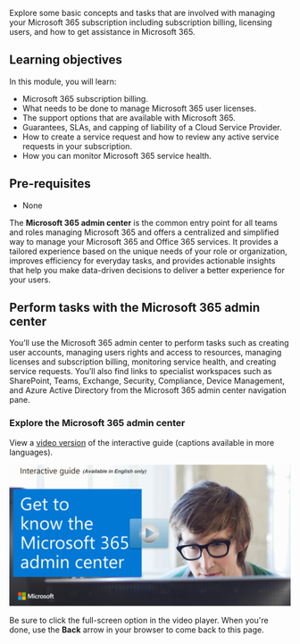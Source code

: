 Explore some basic concepts and tasks that are involved with managing your Microsoft 365 subscription including subscription billing, licensing users, and how to get assistance in Microsoft 365.

## Learning objectives

In this module, you will learn:
- Microsoft 365 subscription billing.
- What needs to be done to manage Microsoft 365 user licenses.
- The support options that are available with Microsoft 365.
- Guarantees, SLAs, and capping of liability of a Cloud Service Provider.
- How to create a service request and how to review any active service requests in your subscription.
- How you can monitor Microsoft 365 service health.

## Pre-requisites
- None

The **Microsoft 365 admin center** is the common entry point for all teams and roles managing Microsoft 365 and offers a centralized and simplified way to manage your Microsoft 365 and Office 365 services. It provides a tailored experience based on the unique needs of your role or organization, improves efficiency for everyday tasks, and provides actionable insights that help you make data-driven decisions to deliver a better experience for your users.

## Perform tasks with the Microsoft 365 admin center

You’ll use the Microsoft 365 admin center to perform tasks such as creating user accounts, managing users rights and access to resources, managing licenses and subscription billing, monitoring service health, and creating service requests. You’ll also find links to specialist workspaces such as SharePoint, Teams, Exchange, Security, Compliance, Device Management, and Azure Active Directory from the Microsoft 365 admin center navigation pane.

### Explore the Microsoft 365 admin center

View a [video version](https://www.microsoft.com/videoplayer/embed/RE44vAc) of the interactive guide (captions available in more languages).

<a href="https://mslearn.cloudguides.com/guides/Get%20to%20know%20the%20Microsoft%20365%20admin%20center">![Tour the Microsoft 365 admin center](../media/lab-admin-image.png)</a>  

Be sure to click the full-screen option in the video player. When you're done, use the **Back** arrow in your browser to come back to this page. 
